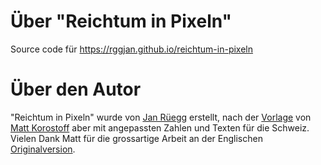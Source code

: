 # Über "Reichtum in Pixeln"

Source code für https://rggjan.github.io/reichtum-in-pixeln

# Über den Autor
"Reichtum in Pixeln" wurde von [Jan Rüegg](https://github.com/rggjan) erstellt, nach der [Vorlage](https://github.com/MKorostoff/1-pixel-wealth) von [Matt Korostoff](https://mkorostoff.github.io/) aber mit angepassten Zahlen und Texten für die Schweiz. Vielen Dank Matt für die grossartige Arbeit an der Englischen [Originalversion](https://mkorostoff.github.io/1-pixel-wealth/).
